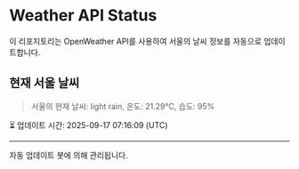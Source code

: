 
# Weather API Status

이 리포지토리는 OpenWeather API를 사용하여 서울의 날씨 정보를 자동으로 업데이트합니다.

## 현재 서울 날씨
> 서울의 현재 날씨: light rain, 온도: 21.29°C, 습도: 95%

⏳ 업데이트 시간: 2025-09-17 07:16:09 (UTC)

---
자동 업데이트 봇에 의해 관리됩니다.
